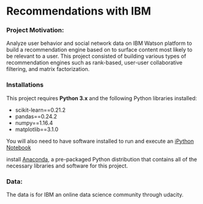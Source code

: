 # Recommendations with IBM


### Project Motivation:

Analyze user behavior and social network data on IBM Watson platform to build a recommendation engine based on to surface content most likely to be relevant to a user.  This project consisted of building various types of recommendation engines such as rank-based, user-user collaborative filtering, and matrix factorization.


### Installations

This project requires **Python 3.x** and the following Python libraries installed:

- scikit-learn==0.21.2
- pandas==0.24.2
- numpy==1.16.4
- matplotlib==3.1.0

You will also need to have software installed to run and execute an [iPython Notebook](http://ipython.org/notebook.html)

install [Anaconda](https://www.continuum.io/downloads), a pre-packaged Python distribution that contains all of the necessary libraries and software for this project.


### Data:


The data is for IBM an online data science community through udacity. 

<!-- ### Licensing, Authors, Acknowledgements

This project is part of Data scientist Nanodegree from udacity 
 -->

